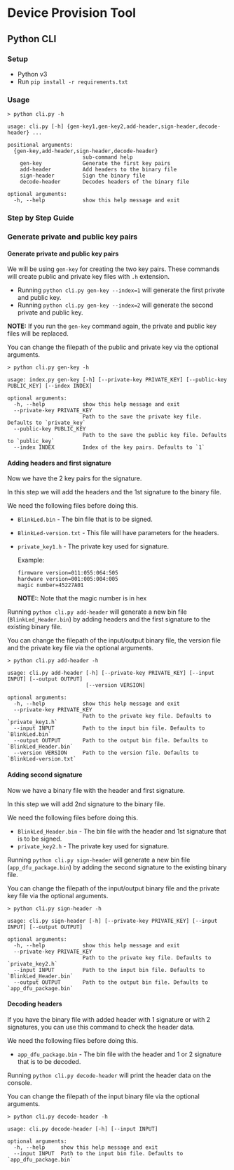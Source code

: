 # Device Provision Tool

## Python CLI

### Setup

- Python v3
- Run `pip install -r requirements.txt`

### Usage

```
> python cli.py -h

usage: cli.py [-h] {gen-key1,gen-key2,add-header,sign-header,decode-header} ...

positional arguments:
  {gen-key,add-header,sign-header,decode-header}
                        sub-command help
    gen-key             Generate the first key pairs
    add-header          Add headers to the binary file
    sign-header         Sign the binary file
    decode-header       Decodes headers of the binary file

optional arguments:
  -h, --help            show this help message and exit
```

### Step by Step Guide

### Generate private and public key pairs

#### Generate private and public key pairs

We will be using `gen-key` for creating the two key pairs.
These commands will create public and private key files with `.h` extension.

- Running `python cli.py gen-key --index=1` will generate the first private and public key.
- Running `python cli.py gen-key --index=2` will generate the second private and public key.

**NOTE:** If you run the `gen-key` command again, the private
and public key files will be replaced.

You can change the filepath of the public and private key via the optional arguments.

```
> python cli.py gen-key -h

usage: index.py gen-key [-h] [--private-key PRIVATE_KEY] [--public-key PUBLIC_KEY] [--index INDEX]

optional arguments:
  -h, --help            show this help message and exit
  --private-key PRIVATE_KEY
                        Path to the save the private key file. Defaults to `private_key`
  --public-key PUBLIC_KEY
                        Path to the save the public key file. Defaults to `public_key`
  --index INDEX         Index of the key pairs. Defaults to `1`
```

#### Adding headers and first signature

Now we have the 2 key pairs for the signature.

In this step we will add the headers and the 1st signature to the binary file.

We need the following files before doing this.

- `BlinkLed.bin` - The bin file that is to be signed.
- `BlinkLed-version.txt` - This file will have parameters for the headers.
- `private_key1.h` - The private key used for signature.

  Example:

  ```
  firmware version=011:055:064:505
  hardware version=001:005:004:005
  magic number=45227A01
  ```

  **NOTE:**: Note that the magic number is in hex

Running `python cli.py add-header` will generate a new bin file (`BlinkLed_Header.bin`)
by adding headers and the first signature to the existing binary file.

You can change the filepath of the input/output binary file, the version file and
the private key file via the optional arguments.

```
> python cli.py add-header -h

usage: cli.py add-header [-h] [--private-key PRIVATE_KEY] [--input INPUT] [--output OUTPUT]
                         [--version VERSION]

optional arguments:
  -h, --help            show this help message and exit
  --private-key PRIVATE_KEY
                        Path to the private key file. Defaults to `private_key1.h`
  --input INPUT         Path to the input bin file. Defaults to `BlinkLed.bin`
  --output OUTPUT       Path to the output bin file. Defaults to `BlinkLed_Header.bin`
  --version VERSION     Path to the version file. Defaults to `BlinkLed-version.txt`
```

#### Adding second signature

Now we have a binary file with the header and first signature.

In this step we will add 2nd signature to the binary file.

We need the following files before doing this.

- `BlinkLed_Header.bin` - The bin file with the header and 1st signature that is to be signed.
- `private_key2.h` - The private key used for signature.

Running `python cli.py sign-header` will generate a new bin file (`app_dfu_package.bin`)
by adding the second signature to the existing binary file.

You can change the filepath of the input/output binary file and the private key
file via the optional arguments.

```
> python cli.py sign-header -h

usage: cli.py sign-header [-h] [--private-key PRIVATE_KEY] [--input INPUT] [--output OUTPUT]

optional arguments:
  -h, --help            show this help message and exit
  --private-key PRIVATE_KEY
                        Path to the private key file. Defaults to `private_key2.h`
  --input INPUT         Path to the input bin file. Defaults to `BlinkLed_Header.bin`
  --output OUTPUT       Path to the output bin file. Defaults to `app_dfu_package.bin`
```

#### Decoding headers

If you have the binary file with added header with 1 signature or with 2 signatures,
you can use this command to check the header data.

We need the following files before doing this.

- `app_dfu_package.bin` - The bin file with the header and 1 or 2 signature that is to be decoded.

Running `python cli.py decode-header` will print the header data on the console.

You can change the filepath of the input binary file via the optional arguments.

```
> python cli.py decode-header -h

usage: cli.py decode-header [-h] [--input INPUT]

optional arguments:
  -h, --help     show this help message and exit
  --input INPUT  Path to the input bin file. Defaults to `app_dfu_package.bin`
```
